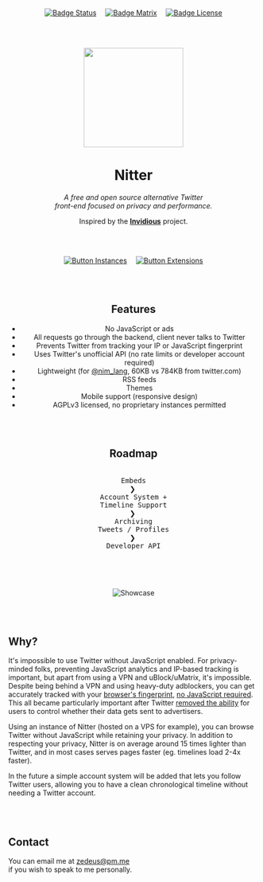 
<br>

<div align = center>

[![Badge Status]][Actions]   
[![Badge Matrix]][Matrix]   
[![Badge License]][License]

<br>
<br>

<img
    src = 'public/logo.png'
    width = 200
/>


# Nitter

*A free and open source alternative Twitter* <br>
*front-end focused on privacy and performance.*

Inspired by the **[Invidious]** project.

<br>
<br>

[![Button Instances]][Instances]   
[![Button Extensions]][Extensions]

<br>
<br>

## Features

- No JavaScript or ads
- All requests go through the backend, client never talks to Twitter
- Prevents Twitter from tracking your IP or JavaScript fingerprint
- Uses Twitter's unofficial API (no rate limits or developer account required)
- Lightweight (for [@nim_lang], 60KB vs 784KB from twitter.com)
- RSS feeds
- Themes
- Mobile support (responsive design)
- AGPLv3 licensed, no proprietary instances permitted

<br>
<br>

## Roadmap

<kbd>  <br>  Embeds  <br>  </kbd>    ❯    
<kbd>  <br>  Account System +  <br>  Timeline Support  <br>  </kbd>    ❯    
<kbd>  <br>  Archiving  <br>  Tweets / Profiles  <br>  </kbd>    ❯    
<kbd>  <br>  Developer API  <br>  </kbd>

<br>
<br>

![Showcase]

</div>

<br>
<br>

## Why?

It's impossible to use Twitter without JavaScript enabled. For privacy-minded
folks, preventing JavaScript analytics and IP-based tracking is important, but
apart from using a VPN and uBlock/uMatrix, it's impossible. Despite being behind
a VPN and using heavy-duty adblockers, you can get accurately tracked with your
[browser's fingerprint][Fingerprint],
[no JavaScript required][JavaScript]. This all became
particularly important after Twitter [removed the
ability][Advertisers]
for users to control whether their data gets sent to advertisers.

Using an instance of Nitter (hosted on a VPS for example), you can browse
Twitter without JavaScript while retaining your privacy. In addition to
respecting your privacy, Nitter is on average around 15 times lighter than
Twitter, and in most cases serves pages faster (eg. timelines load 2-4x faster).

In the future a simple account system will be added that lets you follow Twitter
users, allowing you to have a clean chronological timeline without needing a
Twitter account.

<br>
<br>

## Contact

You can email me at zedeus@pm.me <br>
if you wish to speak to me personally.

<br>


<!----------------------------------------------------------------------------->

[nim-lang.org]: https://nim-lang.org/install.html
[Advertisers]: https://www.eff.org/deeplinks/2020/04/twitter-removes-privacy-option-and-shows-why-we-need-strong-privacy-laws
[Fingerprint]: https://restoreprivacy.com/browser-fingerprinting/
[JavaScript]: https://noscriptfingerprint.com/
[Invidious]: https://github.com/iv-org/invidious
[@nim_lang]: https://nitter.net/nim_lang
[ARM Info]: https://github.com/zedeus/nitter/issues/399#issuecomment-997263495
[Unixfox]: https://quay.io/repository/unixfox/nitter?tab=tags
[Actions]: https://github.com/zedeus/nitter/actions
[Matrix]: https://matrix.to/#/#nitter:matrix.org

[Extensions]: https://github.com/zedeus/nitter/wiki/Extensions
[Instances]: https://github.com/zedeus/nitter/wiki/Instances
[Apache]: https://github.com/zedeus/nitter/wiki/Apache
[Nginx]: https://github.com/zedeus/nitter/wiki/Nginx

[Showcase]: screenshot.png
[License]: LICENSE

<!---------------------------------[ Badges ]---------------------------------->

[Badge License]: https://img.shields.io/badge/License-AGPL3-015d93.svg?style=for-the-badge&labelColor=blue
[Badge Matrix]: https://img.shields.io/badge/Matrix-0b9e72.svg?style=for-the-badge&labelColor=0DBD8B&logoColor=white&logo=Matrix
[Badge Status]: https://img.shields.io/github/workflow/status/zedeus/nitter/CI-CD?style=for-the-badge&labelColor=86238f&color=641a6b


<!---------------------------------[ Buttons ]--------------------------------->

[Button Extensions]: https://img.shields.io/badge/Extensions-009CAB.svg?style=for-the-badge&logoColor=white&logo=GitExtensions
[Button Instances]: https://img.shields.io/badge/Instances-DE4F4F.svg?style=for-the-badge&logoColor=white&logo=ROS
